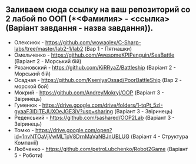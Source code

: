## Заливаем сюда ссылку на ваш репозиторий со 2 лабой по ООП (*<Фамилия> - <ссылка>(Варіант завдання - назва завдання)).
* Олексиюк - https://github.com/wowaolex/C-Sharp-labs/tree/master/lab2-1/lab2 (Вар 1 - Пятнашки)
* Омельченко - https://github.com/AwesomeKPIPenguin/SeaBattle (Варіант 2 - Морський бій)
* Рязановский - https://github.com/KiRRyaZ/Battleship (Варіант 2 - Морський бій)
* Осадчая - https://github.com/KseniyaOssad/PoorBattleShip (Вар 2 - морской бой)
* Мокрий - https://github.com/AndreyMokryj/OOP (Варіант 3 - Звіринець)
* Гуменюк - https://drive.google.com/drive/folders/1-tqPt_5zI-gyaaF3lDiTEJUXOeJGE3iV?usp=sharing (Варіант 3 - Звіринець)
* Реденський - https://github.com/sashared/OOP2Lab (Варіант 3 - Звіринець)
* Томко - https://drive.google.com/open?id=1nvNTOaVjVwMLTpV8DrnMaVaNBJnUBLUG (Варіант 4 - Структура Компанії)
* Любченко - https://github.com/petroLubchenko/Robot2Game (Варіант 5 - Роботи)
